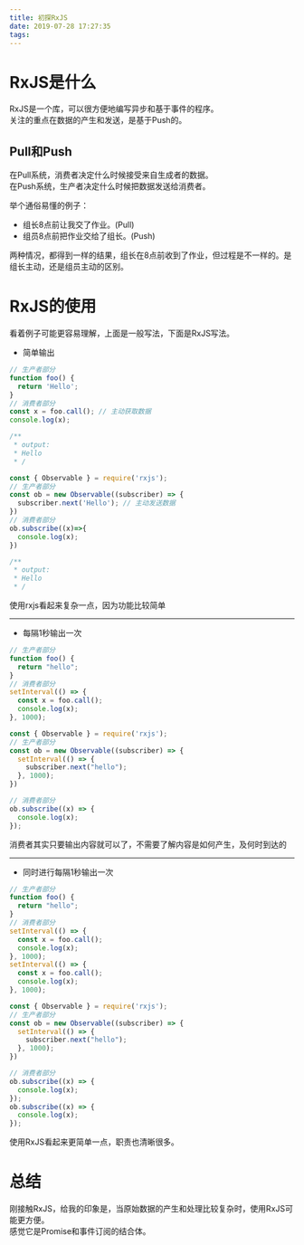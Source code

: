 ```yaml
---
title: 初探RxJS
date: 2019-07-28 17:27:35
tags:
---
```

# RxJS是什么
RxJS是一个库，可以很方便地编写异步和基于事件的程序。  
关注的重点在数据的产生和发送，是基于Push的。


## Pull和Push
在Pull系统，消费者决定什么时候接受来自生成者的数据。  
在Push系统，生产者决定什么时候把数据发送给消费者。  

举个通俗易懂的例子：  
+ 组长8点前让我交了作业。(Pull)
+ 组员8点前把作业交给了组长。(Push)    

两种情况，都得到一样的结果，组长在8点前收到了作业，但过程是不一样的。是组长主动，还是组员主动的区别。

# RxJS的使用
看着例子可能更容易理解，上面是一般写法，下面是RxJS写法。

+ 简单输出


```javascript
// 生产者部分
function foo() {
  return 'Hello';
}
// 消费者部分
const x = foo.call(); // 主动获取数据
console.log(x);

/**
 * output:
 * Hello
 * /
```

```javascript
const { Observable } = require('rxjs');
// 生产者部分
const ob = new Observable((subscriber) => {
  subscriber.next('Hello'); // 主动发送数据
})
// 消费者部分
ob.subscribe((x)=>{
  console.log(x);
})

/**
 * output:
 * Hello
 * /

```
使用rxjs看起来复杂一点，因为功能比较简单   

-----

 + 每隔1秒输出一次

```javascript
// 生产者部分
function foo() {
  return "hello";
}
// 消费者部分
setInterval(() => {
  const x = foo.call();
  console.log(x);
}, 1000);
```

```javascript
const { Observable } = require('rxjs');
// 生产者部分
const ob = new Observable((subscriber) => {
  setInterval(() => {
    subscriber.next("hello");
  }, 1000);
})

// 消费者部分
ob.subscribe((x) => {
  console.log(x);
});
```
消费者其实只要输出内容就可以了，不需要了解内容是如何产生，及何时到达的

-----

+ 同时进行每隔1秒输出一次  

```javascript
// 生产者部分
function foo() {
  return "hello";
}
// 消费者部分
setInterval(() => {
  const x = foo.call();
  console.log(x);
}, 1000);
setInterval(() => {
  const x = foo.call();
  console.log(x);
}, 1000);
```

```javascript
const { Observable } = require('rxjs');
// 生产者部分
const ob = new Observable((subscriber) => {
  setInterval(() => {
    subscriber.next("hello");
  }, 1000);
})

// 消费者部分
ob.subscribe((x) => {
  console.log(x);
});
ob.subscribe((x) => {
  console.log(x);
});

```
使用RxJS看起来更简单一点，职责也清晰很多。

# 总结

刚接触RxJS，给我的印象是，当原始数据的产生和处理比较复杂时，使用RxJS可能更方便。  
感觉它是Promise和事件订阅的结合体。
